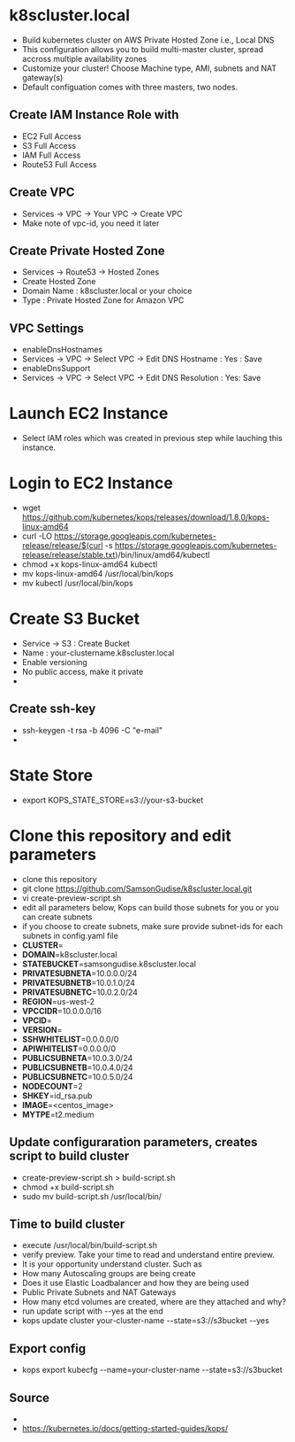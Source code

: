 # k8scluster.local
* Build kubernetes cluster on AWS Private Hosted Zone  i.e., Local DNS 
* This configuration allows you to build multi-master cluster, spread accross multiple availability zones
* Customize your cluster! Choose Machine type, AMI, subnets and NAT gateway(s)
* Default configuation comes with three masters, two nodes.

## Create IAM Instance Role with
* EC2 Full Access
* S3 Full Access
* IAM Full Access 
* Route53 Full Access

##  Create VPC
*  Services -> VPC -> Your VPC -> Create VPC
*  Make note of vpc-id, you need it later

## Create Private Hosted Zone
* Services ->  Route53 -> Hosted Zones
* Create Hosted Zone 
*	Domain Name : k8scluster.local or your choice
*	Type : Private Hosted Zone for Amazon VPC
##  VPC Settings 
* enableDnsHostnames
*	 Services -> VPC -> Select VPC -> Edit DNS Hostname : Yes : Save
* enableDnsSupport
*	 Services -> VPC -> Select VPC -> Edit DNS Resolution : Yes: Save
#  Launch EC2 Instance 
*  Select IAM roles which was created in previous step while lauching this instance. 
#  Login to EC2 Instance 
* wget https://github.com/kubernetes/kops/releases/download/1.8.0/kops-linux-amd64
* curl -LO https://storage.googleapis.com/kubernetes-release/release/$(curl -s https://storage.googleapis.com/kubernetes-release/release/stable.txt)/bin/linux/amd64/kubectl
* chmod +x kops-linux-amd64 kubectl
* mv kops-linux-amd64 /usr/local/bin/kops
* mv kubectl /usr/local/bin/kops
# Create S3 Bucket 
* Service -> S3 : Create Bucket 
*  Name : your-clustername.k8scluster.local 
*  Enable versioning 
*  No public access, make it private  
*
## Create ssh-key
* ssh-keygen -t rsa -b 4096 -C "e-mail"
*
# State Store 
* export KOPS_STATE_STORE=s3://your-s3-bucket
# Clone this repository and edit parameters 
* clone this repository
* git clone https://github.com/SamsonGudise/k8scluster.local.git
* vi create-preview-script.sh 
*  edit  all parameters below,  Kops can build those subnets for you or you can create subnets 
*  if you choose to create subnets, make sure provide subnet-ids for each  subnets in config.yaml file 
* __CLUSTER__=
* __DOMAIN__=k8scluster.local
* __STATEBUCKET__=samsongudise.k8scluster.local
* __PRIVATESUBNETA__=10.0.0.0/24
* __PRIVATESUBNETB__=10.0.1.0/24
* __PRIVATESUBNETC__=10.0.2.0/24
* __REGION__=us-west-2
* __VPCCIDR__=10.0.0.0/16
* __VPCID__=
* __VERSION__=
* __SSHWHITELIST__=0.0.0.0/0
* __APIWHITELIST__=0.0.0.0/0
* __PUBLICSUBNETA__=10.0.3.0/24
* __PUBLICSUBNETB__=10.0.4.0/24
* __PUBLICSUBNETC__=10.0.5.0/24
* __NODECOUNT__=2
*  __SHKEY__=id_rsa.pub
* __IMAGE__=<centos_image>
* __MYTPE__=t2.medium
## Update configuraration parameters,  creates script to build cluster
*  create-preview-script.sh >  build-script.sh
*  chmod +x build-script.sh
*  sudo mv build-script.sh /usr/local/bin/
## Time to build cluster 
* execute  /usr/local/bin/build-script.sh
* verify preview.  Take your time to read and understand entire preview.
* It is your opportunity understand cluster. Such as 
* How many Autoscaling groups are being create
* Does it use Elastic Loadbalancer and how they are being used
* Public Private Subnets and NAT Gateways
* How many etcd volumes are created, where are they attached and why?  
* run update script with --yes at the end
* kops update cluster your-cluster-name --state=s3://s3bucket --yes
## Export config 
* kops export kubecfg --name=your-cluster-name --state=s3://s3bucket
## Source 
*
* https://kubernetes.io/docs/getting-started-guides/kops/
